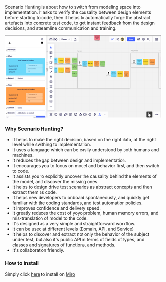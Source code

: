 Scenario Hunting is about how to switch from modeling space into implementation. It asks to verify the causality between design elements before starting to code, then it helps to automatically forge the abstract artefacts into concrete test code, to get instant feedback from the design decisions, and streamline communication and training.




![Demo](https://raw.githubusercontent.com/ScenarioHunting/ScenarioHunting/develop/Demo.png "Demo image")


### Why Scenario Hunting?

* It helps to make the right decision, based on the right data, at the right level while swithing to implementation. 
* It uses a language which can be easily understood by both humans and machines. 
* It reduces the gap between design and implementation. 
* It encourages you to focus on model and behavior  first, and then switch to code. 
* It assists you to explicitly uncover the causality behind the elements of the model, and discover the missing ones. 
* It helps to design drive test scenarios as abstract concepts and then extract them as code. 
* It helps new developers to onboard spontaneously, and quickly get familiar with the coding standards, and test automation policies. 
* It improves confidence and delivery speed. 
* It greatly reduces the cost of yoyo problem, human memory errors, and mis-translation of model to the code. 
* It's designed as a very simple and straightforward workflow. 
* It can be used at different levels (Domain, API, and Service)
* It helps to discover and extract not only the behavior of the subject under test, but also it's public API in terms of fields of types, and classes and signatures of functions, and methods. 
* It's collaboration friendly. 


### How to install
Simply click [here](https://miro.com/oauth/authorize/?response_type=code&client_id=3074457356753256770&redirect_uri=%2Fconfirm-app-install%2F) to install on [Miro](https://miro.com)
